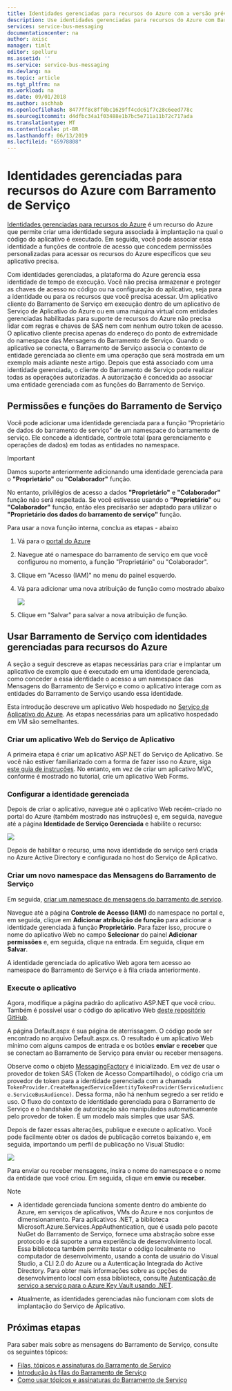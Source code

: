 ```yaml
---
title: Identidades gerenciadas para recursos do Azure com a versão prévia de Barramento de Serviço do Azure | Microsoft Docs
description: Use identidades gerenciadas para recursos do Azure com Barramento de Serviço do Azure
services: service-bus-messaging
documentationcenter: na
author: axisc
manager: timlt
editor: spelluru
ms.assetid: ''
ms.service: service-bus-messaging
ms.devlang: na
ms.topic: article
ms.tgt_pltfrm: na
ms.workload: na
ms.date: 09/01/2018
ms.author: aschhab
ms.openlocfilehash: 8477ff8c8ff0bc1629ff4cdc61f7c28c6eed778c
ms.sourcegitcommit: d4dfbc34a1f03488e1b7bc5e711a11b72c717ada
ms.translationtype: MT
ms.contentlocale: pt-BR
ms.lasthandoff: 06/13/2019
ms.locfileid: "65978808"
---
```

# <a name="managed-identities-for-azure-resources-with-service-bus"></a>Identidades gerenciadas para recursos do Azure com Barramento de Serviço 

[Identidades gerenciadas para recursos do Azure](../active-directory/managed-identities-azure-resources/overview.md) é um recurso do Azure que permite criar uma identidade segura associada à implantação na qual o código do aplicativo é executado. Em seguida, você pode associar essa identidade a funções de controle de acesso que concedem permissões personalizadas para acessar os recursos do Azure específicos que seu aplicativo precisa.

Com identidades gerenciadas, a plataforma do Azure gerencia essa identidade de tempo de execução. Você não precisa armazenar e proteger as chaves de acesso no código ou na configuração do aplicativo, seja para a identidade ou para os recursos que você precisa acessar. Um aplicativo cliente do Barramento de Serviço em execução dentro de um aplicativo de Serviço de Aplicativo do Azure ou em uma máquina virtual com entidades gerenciadas habilitadas para suporte de recursos do Azure não precisa lidar com regras e chaves de SAS nem com nenhum outro token de acesso. O aplicativo cliente precisa apenas do endereço do ponto de extremidade do namespace das Mensagens do Barramento de Serviço. Quando o aplicativo se conecta, o Barramento de Serviço associa o contexto de entidade gerenciada ao cliente em uma operação que será mostrada em um exemplo mais adiante neste artigo. Depois que está associado com uma identidade gerenciada, o cliente do Barramento de Serviço pode realizar todas as operações autorizadas. A autorização é concedida ao associar uma entidade gerenciada com as funções do Barramento de Serviço. 

## <a name="service-bus-roles-and-permissions"></a>Permissões e funções do Barramento de Serviço

Você pode adicionar uma identidade gerenciada para a função "Proprietário de dados do barramento de serviço" de um namespace do barramento de serviço. Ele concede a identidade, controle total (para gerenciamento e operações de dados) em todas as entidades no namespace.

>[!IMPORTANT]
> Damos suporte anteriormente adicionando uma identidade gerenciada para o **"Proprietário"** ou **"Colaborador"** função.
>
> No entanto, privilégios de acesso a dados **"Proprietário"** e **"Colaborador"** função não será respeitada. Se você estivesse usando o **"Proprietário"** ou **"Colaborador"** função, então eles precisarão ser adaptado para utilizar o **"Proprietário dos dados do barramento de serviço"** função.

Para usar a nova função interna, conclua as etapas - abaixo

1. Vá para o [portal do Azure](https://portal.azure.com)
2. Navegue até o namespace do barramento de serviço em que você configurou no momento, a função "Proprietário" ou "Colaborador".
3. Clique em "Acesso (IAM)" no menu do painel esquerdo.
4. Vá para adicionar uma nova atribuição de função como mostrado abaixo

    ![](./media/service-bus-role-based-access-control/ServiceBus_RBAC_SBDataOwner.png)

5. Clique em "Salvar" para salvar a nova atribuição de função.

## <a name="use-service-bus-with-managed-identities-for-azure-resources"></a>Usar Barramento de Serviço com identidades gerenciadas para recursos do Azure

A seção a seguir descreve as etapas necessárias para criar e implantar um aplicativo de exemplo que é executado em uma identidade gerenciada, como conceder a essa identidade o acesso a um namespace das Mensagens do Barramento de Serviço e como o aplicativo interage com as entidades do Barramento de Serviço usando essa identidade.

Esta introdução descreve um aplicativo Web hospedado no [Serviço de Aplicativo do Azure](https://azure.microsoft.com/services/app-service/). As etapas necessárias para um aplicativo hospedado em VM são semelhantes.

### <a name="create-an-app-service-web-application"></a>Criar um aplicativo Web do Serviço de Aplicativo

A primeira etapa é criar um aplicativo ASP.NET do Serviço de Aplicativo. Se você não estiver familiarizado com a forma de fazer isso no Azure, siga [este guia de instruções](../app-service/app-service-web-get-started-dotnet-framework.md). No entanto, em vez de criar um aplicativo MVC, conforme é mostrado no tutorial, crie um aplicativo Web Forms.

### <a name="set-up-the-managed-identity"></a>Configurar a identidade gerenciada

Depois de criar o aplicativo, navegue até o aplicativo Web recém-criado no portal do Azure (também mostrado nas instruções) e, em seguida, navegue até a página **Identidade de Serviço Gerenciada** e habilite o recurso: 

![](./media/service-bus-managed-service-identity/msi1.png)

Depois de habilitar o recurso, uma nova identidade do serviço será criada no Azure Active Directory e configurada no host do Serviço de Aplicativo.

### <a name="create-a-new-service-bus-messaging-namespace"></a>Criar um novo namespace das Mensagens do Barramento de Serviço

Em seguida, [criar um namespace de mensagens do barramento de serviço](service-bus-create-namespace-portal.md). 

Navegue até a página **Controle de Acesso (IAM)** do namespace no portal e, em seguida, clique em **Adicionar atribuição de função** para adicionar a identidade gerenciada à função **Proprietário**. Para fazer isso, procure o nome do aplicativo Web no campo **Selecionar** do painel **Adicionar permissões** e, em seguida, clique na entrada. Em seguida, clique em **Salvar**.

A identidade gerenciada do aplicativo Web agora tem acesso ao namespace do Barramento de Serviço e à fila criada anteriormente. 

### <a name="run-the-app"></a>Execute o aplicativo

Agora, modifique a página padrão do aplicativo ASP.NET que você criou. Também é possível usar o código do aplicativo Web [deste repositório GitHub](https://github.com/Azure-Samples/app-service-msi-servicebus-dotnet).  

A página Default.aspx é sua página de aterrissagem. O código pode ser encontrado no arquivo Default.aspx.cs. O resultado é um aplicativo Web mínimo com alguns campos de entrada e os botões **enviar** e **receber** que se conectam ao Barramento de Serviço para enviar ou receber mensagens.

Observe como o objeto [MessagingFactory](/dotnet/api/microsoft.servicebus.messaging.messagingfactory) é inicializado. Em vez de usar o provedor de token SAS (Token de Acesso Compartilhado), o código cria um provedor de token para a identidade gerenciada com a chamada `TokenProvider.CreateManagedServiceIdentityTokenProvider(ServiceAudience.ServiceBusAudience)`. Dessa forma, não há nenhum segredo a ser retido e uso. O fluxo do contexto de identidade gerenciada para o Barramento de Serviço e o handshake de autorização são manipulados automaticamente pelo provedor de token. É um modelo mais simples que usar SAS.

Depois de fazer essas alterações, publique e execute o aplicativo. Você pode facilmente obter os dados de publicação corretos baixando e, em seguida, importando um perfil de publicação no Visual Studio:

![](./media/service-bus-managed-service-identity/msi3.png)
 
Para enviar ou receber mensagens, insira o nome do namespace e o nome da entidade que você criou. Em seguida, clique em **envie** ou **receber**.


> [!NOTE]
> - A identidade gerenciada funciona somente dentro do ambiente do Azure, em serviços de aplicativos, VMs do Azure e nos conjuntos de dimensionamento. Para aplicativos .NET, a biblioteca Microsoft.Azure.Services.AppAuthentication, que é usada pelo pacote NuGet do Barramento de Serviço, fornece uma abstração sobre esse protocolo e dá suporte a uma experiência de desenvolvimento local. Essa biblioteca também permite testar o código localmente no computador de desenvolvimento, usando a conta de usuário do Visual Studio, a CLI 2.0 do Azure ou a Autenticação Integrada do Active Directory. Para obter mais informações sobre as opções de desenvolvimento local com essa biblioteca, consulte [Autenticação de serviço a serviço para o Azure Key Vault usando .NET](../key-vault/service-to-service-authentication.md).  
> 
> - Atualmente, as identidades gerenciadas não funcionam com slots de implantação do Serviço de Aplicativo.

## <a name="next-steps"></a>Próximas etapas

Para saber mais sobre as mensagens do Barramento de Serviço, consulte os seguintes tópicos:

* [Filas, tópicos e assinaturas do Barramento de Serviço](service-bus-queues-topics-subscriptions.md)
* [Introdução às filas do Barramento de Serviço](service-bus-dotnet-get-started-with-queues.md)
* [Como usar tópicos e assinaturas do Barramento de Serviço](service-bus-dotnet-how-to-use-topics-subscriptions.md)
